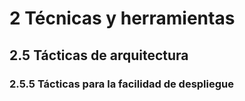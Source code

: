 # 2 Técnicas y herramientas

## 2.5 Tácticas de arquitectura

### 2.5.5 Tácticas para la facilidad de despliegue
